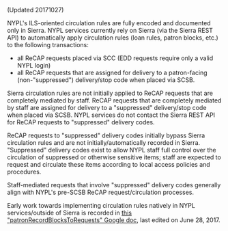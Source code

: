 (Updated 20171027)

NYPL's ILS-oriented circulation rules are fully encoded and documented only in Sierra. NYPL services currently rely on Sierra (via the Sierra REST API) to automatically apply circulation rules (loan rules, patron blocks, etc.) to the following transactions:  
* all ReCAP requests placed via SCC (EDD requests require only a valid NYPL login)  
* all ReCAP requests that are assigned for delivery to a patron-facing (non-"suppressed") delivery/stop code when placed via SCSB.  

Sierra circulation rules are not initially applied to ReCAP requests that are completely mediated by staff. ReCAP requests that are completely mediated by staff are assigned for delivery to a "suppressed" delivery/stop code when placed via SCSB. NYPL services do not contact the Sierra REST API for ReCAP requests to "suppressed" delivery codes.  

ReCAP requests to "suppressed" delivery codes initially bypass Sierra circulation rules and are not initially/automatically recorded in Sierra. "Suppressed" delivery codes exist to allow NYPL staff full control over the circulation of suppressed or otherwise sensitive items; staff are expected to request and circulate these items according to local access policies and procedures. 

Staff-mediated requests that involve "suppressed" delivery codes generally align with NYPL's pre-SCSB ReCAP request/circulation processes.

Early work towards implementing circulation rules natively in NYPL services/outside of Sierra is recorded in [this "patronRecordBlocksToRequests" Google doc](https://docs.google.com/document/d/1bfmGOMoqqsXFy9FGezfQyfDEIiTv7JgYHkizOxNSKNc/edit), last edited on June 28, 2017.
